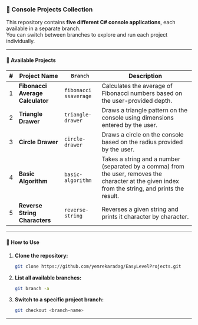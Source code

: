 ### 🧩 Console Projects Collection

This repository contains **five different C# console applications**, each available in a separate branch.  
You can switch between branches to explore and run each project individually.

---

#### 📁 Available Projects

| # | Project Name  | `Branch` | Description |
|---|---------------|----------|-------------|
| 1 | **Fibonacci Average Calculator** | `fibonacci ssaverage` | Calculates the average of Fibonacci numbers based on the user-provided depth. |
| 2 | **Triangle Drawer** | `triangle-drawer` | Draws a triangle pattern on the console using dimensions entered by the user. |
| 3 | **Circle Drawer** | `circle-drawer` | Draws a circle on the console based on the radius provided by the user. |
| 4 | **Basic Algorithm** | `basic-algorithm` | Takes a string and a number (separated by a comma) from the user, removes the character at the given index from the string, and prints the result. |
| 5 | **Reverse String Characters** | `reverse-string` | Reverses a given string and prints it character by character. |

---

#### 🔀 How to Use

1. **Clone the repository:**
   ```bash
   git clone https://github.com/yemrekaradag/EasyLevelProjects.git
   ```

2. **List all available branches:**
   ```bash
   git branch -a
   ```

3. **Switch to a specific project branch:**
   ```bash
   git checkout <branch-name>
   ```

---

